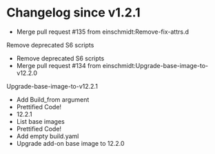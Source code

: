 # Changelog since v1.2.1
- Merge pull request #135 from einschmidt:Remove-fix-attrs.d

Remove deprecated S6 scripts 
- Remove deprecated S6 scripts 
- Merge pull request #134 from einschmidt:Upgrade-base-image-to-v12.2.0

Upgrade-base-image-to-v12.2.1 
- Add Build_from argument 
- Prettified Code! 
- 12.2.1 
- List base images 
- Prettified Code! 
- Add empty build.yaml 
- Upgrade add-on base image to 12.2.0 
